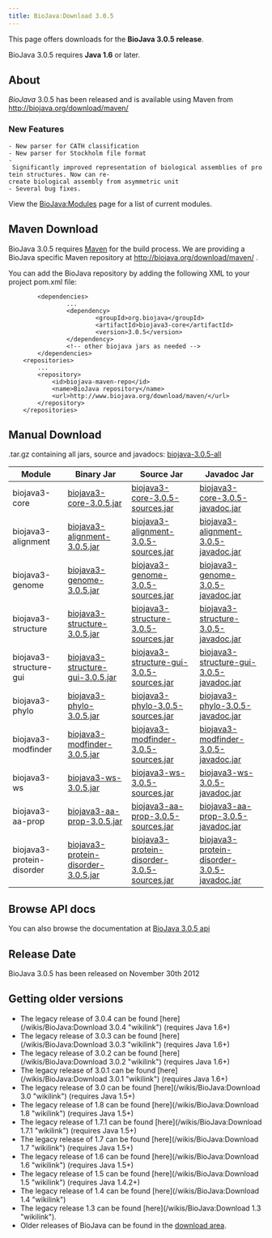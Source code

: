 ```yaml
---
title: BioJava:Download 3.0.5
---
```


This page offers downloads for the <b>BioJava 3.0.5 release</b>.

BioJava 3.0.5 requires <b>Java 1.6</b> or later.

About
-----

*BioJava* 3.0.5 has been released and is available using Maven from
[<http://biojava.org/download/maven/>](http://biojava.org/download/maven/)

### New Features

`- New parser for CATH classification`  
`- New parser for Stockholm file format`  
`- Significantly improved representation of biological assemblies of protein structures. Now can re-create biological assembly from asymmetric unit`  
`- Several bug fixes.`

View the <BioJava:Modules> page for a list of current modules.

Maven Download
--------------

BioJava 3.0.5 requires [Maven](http://maven.apache.org/) for the build
process. We are providing a BioJava specific Maven repository at
<http://biojava.org/download/maven/> .

You can add the BioJava repository by adding the following XML to your
project pom.xml file:

            <dependencies>
                    ...
                    <dependency>
                            <groupId>org.biojava</groupId>
                            <artifactId>biojava3-core</artifactId>
                            <version>3.0.5</version>
                    </dependency>
                    <!-- other biojava jars as needed -->
            </dependencies>
        <repositories>
            ...
            <repository>
                <id>biojava-maven-repo</id>
                <name>BioJava repository</name>
                <url>http://www.biojava.org/download/maven/</url>           
            </repository>
        </repositories>

Manual Download
---------------

.tar.gz containing all jars, source and javadocs:
[biojava-3.0.5-all](http://biojava.org/download/bj3.0.5/biojava-3.0.5-all.tar.gz)

| Module                    | Binary Jar                                                                                                                                               | Source Jar                                                                                                                                                               | Javadoc Jar                                                                                                                                                              |
|---------------------------|----------------------------------------------------------------------------------------------------------------------------------------------------------|--------------------------------------------------------------------------------------------------------------------------------------------------------------------------|--------------------------------------------------------------------------------------------------------------------------------------------------------------------------|
| biojava3-core             | [biojava3-core-3.0.5.jar](http://biojava.org/download/maven/org/biojava/biojava3-core/3.0.5/biojava3-core-3.0.5.jar)                                     | [biojava3-core-3.0.5-sources.jar](http://biojava.org/download/maven/org/biojava/biojava3-core/3.0.5/biojava3-core-3.0.5-sources.jar)                                     | [biojava3-core-3.0.5-javadoc.jar](http://biojava.org/download/maven/org/biojava/biojava3-core/3.0.5/biojava3-core-3.0.5-javadoc.jar)                                     |
| biojava3-alignment        | [biojava3-alignment-3.0.5.jar](http://biojava.org/download/maven/org/biojava/biojava3-alignment/3.0.5/biojava3-alignment-3.0.5.jar)                      | [biojava3-alignment-3.0.5-sources.jar](http://biojava.org/download/maven/org/biojava/biojava3-alignment/3.0.5/biojava3-alignment-3.0.5-sources.jar)                      | [biojava3-alignment-3.0.5-javadoc.jar](http://biojava.org/download/maven/org/biojava/biojava3-alignment/3.0.5/biojava3-alignment-3.0.5-javadoc.jar)                      |
| biojava3-genome           | [biojava3-genome-3.0.5.jar](http://biojava.org/download/maven/org/biojava/biojava3-genome/3.0.5/biojava3-genome-3.0.5.jar)                               | [biojava3-genome-3.0.5-sources.jar](http://biojava.org/download/maven/org/biojava/biojava3-genome/3.0.5/biojava3-genome-3.0.5-sources.jar)                               | [biojava3-genome-3.0.5-javadoc.jar](http://biojava.org/download/maven/org/biojava/biojava3-genome/3.0.5/biojava3-genome-3.0.5-javadoc.jar)                               |
| biojava3-structure        | [biojava3-structure-3.0.5.jar](http://biojava.org/download/maven/org/biojava/biojava3-structure/3.0.5/biojava3-structure-3.0.5.jar)                      | [biojava3-structure-3.0.5-sources.jar](http://biojava.org/download/maven/org/biojava/biojava3-structure/3.0.5/biojava3-structure-3.0.5-sources.jar)                      | [biojava3-structure-3.0.5-javadoc.jar](http://biojava.org/download/maven/org/biojava/biojava3-structure/3.0.5/biojava3-structure-3.0.5-javadoc.jar)                      |
| biojava3-structure-gui    | [biojava3-structure-gui-3.0.5.jar](http://biojava.org/download/maven/org/biojava/biojava3-structure-gui/3.0.5/biojava3-structure-gui-3.0.5.jar)          | [biojava3-structure-gui-3.0.5-sources.jar](http://biojava.org/download/maven/org/biojava/biojava3-structure-gui/3.0.5/biojava3-structure-gui-3.0.5-sources.jar)          | [biojava3-structure-gui-3.0.5-javadoc.jar](http://biojava.org/download/maven/org/biojava/biojava3-structure-gui/3.0.5/biojava3-structure-gui-3.0.5-javadoc.jar)          |
| biojava3-phylo            | [biojava3-phylo-3.0.5.jar](http://biojava.org/download/maven/org/biojava/biojava3-phylo/3.0.5/biojava3-phylo-3.0.5.jar)                                  | [biojava3-phylo-3.0.5-sources.jar](http://biojava.org/download/maven/org/biojava/biojava3-phylo/3.0.5/biojava3-phylo-3.0.5-sources.jar)                                  | [biojava3-phylo-3.0.5-javadoc.jar](http://biojava.org/download/maven/org/biojava/biojava3-phylo/3.0.5/biojava3-phylo-3.0.5-javadoc.jar)                                  |
| biojava3-modfinder        | [biojava3-modfinder-3.0.5.jar](http://biojava.org/download/maven/org/biojava/biojava3-modfinder/3.0.5/biojava3-modfinder-3.0.5.jar)                      | [biojava3-modfinder-3.0.5-sources.jar](http://biojava.org/download/maven/org/biojava/biojava3-modfinder/3.0.5/biojava3-modfinder-3.0.5-sources.jar)                      | [biojava3-modfinder-3.0.5-javadoc.jar](http://biojava.org/download/maven/org/biojava/biojava3-modfinder/3.0.5/biojava3-modfinder-3.0.5-javadoc.jar)                      |
| biojava3-ws               | [biojava3-ws-3.0.5.jar](http://biojava.org/download/maven/org/biojava/biojava3-ws/3.0.5/biojava3-ws-3.0.5.jar)                                           | [biojava3-ws-3.0.5-sources.jar](http://biojava.org/download/maven/org/biojava/biojava3-ws/3.0.5/biojava3-ws-3.0.5-sources.jar)                                           | [biojava3-ws-3.0.5-javadoc.jar](http://biojava.org/download/maven/org/biojava/biojava3-ws/3.0.5/biojava3-ws-3.0.5-javadoc.jar)                                           |
| biojava3-aa-prop          | [biojava3-aa-prop-3.0.5.jar](http://biojava.org/download/maven/org/biojava/biojava3-aa-prop/3.0.5/biojava3-aa-prop-3.0.5.jar)                            | [biojava3-aa-prop-3.0.5-sources.jar](http://biojava.org/download/maven/org/biojava/biojava3-aa-prop/3.0.5/biojava3-aa-prop-3.0.5-sources.jar)                            | [biojava3-aa-prop-3.0.5-javadoc.jar](http://biojava.org/download/maven/org/biojava/biojava3-aa-prop/3.0.5/biojava3-aa-prop-3.0.5-javadoc.jar)                            |
| biojava3-protein-disorder | [biojava3-protein-disorder-3.0.5.jar](http://biojava.org/download/maven/org/biojava/biojava3-protein-disorder/3.0.5/biojava3-protein-disorder-3.0.5.jar) | [biojava3-protein-disorder-3.0.5-sources.jar](http://biojava.org/download/maven/org/biojava/biojava3-protein-disorder/3.0.5/biojava3-protein-disorder-3.0.5-sources.jar) | [biojava3-protein-disorder-3.0.5-javadoc.jar](http://biojava.org/download/maven/org/biojava/biojava3-protein-disorder/3.0.5/biojava3-protein-disorder-3.0.5-javadoc.jar) |

Browse API docs
---------------

You can also browse the documentation at [BioJava 3.0.5
api](http://www.biojava.org/docs/api3.0.5/)

Release Date
------------

BioJava 3.0.5 has been released on November 30th 2012

Getting older versions
----------------------

-   The legacy release of 3.0.4 can be found
    [here](/wikis/BioJava:Download 3.0.4 "wikilink") (requires Java 1.6+)
-   The legacy release of 3.0.3 can be found
    [here](/wikis/BioJava:Download 3.0.3 "wikilink") (requires Java 1.6+)
-   The legacy release of 3.0.2 can be found
    [here](/wikis/BioJava:Download 3.0.2 "wikilink") (requires Java 1.6+)
-   The legacy release of 3.0.1 can be found
    [here](/wikis/BioJava:Download 3.0.1 "wikilink") (requires Java 1.6+)
-   The legacy release of 3.0 can be found
    [here](/wikis/BioJava:Download 3.0 "wikilink") (requires Java 1.5+)
-   The legacy release of 1.8 can be found
    [here](/wikis/BioJava:Download 1.8 "wikilink") (requires Java 1.5+)
-   The legacy release of 1.7.1 can be found
    [here](/wikis/BioJava:Download 1.7.1 "wikilink") (requires Java 1.5+)
-   The legacy release of 1.7 can be found
    [here](/wikis/BioJava:Download 1.7 "wikilink") (requires Java 1.5+)
-   The legacy release of 1.6 can be found
    [here](/wikis/BioJava:Download 1.6 "wikilink") (requires Java 1.5+)
-   The legacy release of 1.5 can be found
    [here](/wikis/BioJava:Download 1.5 "wikilink") (requires Java 1.4.2+)
-   The legacy release of 1.4 can be found
    [here](/wikis/BioJava:Download 1.4 "wikilink")
-   The legacy release 1.3 can be found
    [here](/wikis/BioJava:Download 1.3 "wikilink").
-   Older releases of BioJava can be found in the [download
    area](http://www.biojava.org/download/).

